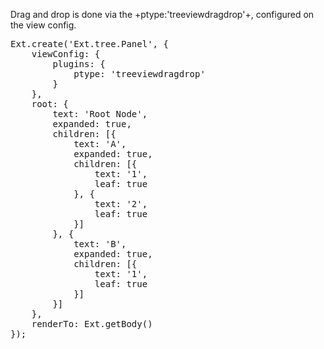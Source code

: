 Drag and drop is done via the +ptype:'treeviewdragdrop'+, configured on the view config.
<pre class="runnable run">
Ext.create('Ext.tree.Panel', {
    viewConfig: {
        plugins: {
            ptype: 'treeviewdragdrop'
        }
    },
    root: {
        text: 'Root Node',
        expanded: true,
        children: [{
            text: 'A',
            expanded: true,
            children: [{
                text: '1',
                leaf: true
            }, {
                text: '2',
                leaf: true
            }]
        }, {
            text: 'B',
            expanded: true,
            children: [{
                text: '1',
                leaf: true
            }]
        }]
    },
    renderTo: Ext.getBody()
});

</pre>